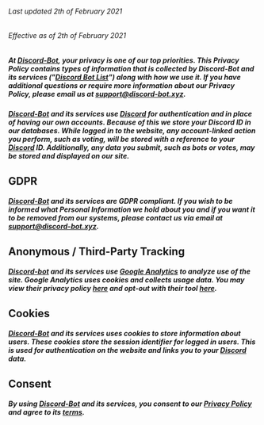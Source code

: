 ###### Last updated 2th of February 2021
###### Effective as of 2th of February 2021

##### At [Discord-Bot](https://discord-bot.xyz), your privacy is one of our top priorities. This Privacy Policy contains types of information that is collected by Discord-Bot and its services ("[Discord Bot List](https://discord-bot.xyz)") along with how we use it. If you have additional questions or require more information about our Privacy Policy, please email us at [support@discord-bot.xyz](mailto:support@discord-bot.xyz).

##### [Discord-Bot](https://discord-bot.xyz) and its services use [Discord](https://discordapp.com/) for authentication and in place of having our own accounts. Because of this we store your Discord ID in our databases. While logged in to the website, any account-linked action you perform, such as voting, will be stored with a reference to your [Discord](https://discordapp.com/) ID. Additionally, any data you submit, such as bots or votes, may be stored and displayed on our site.

## GDPR
##### [Discord-Bot](https://discord-bot.xyz) and its services are GDPR compliant. If you wish to be informed what Personal Information we hold about you and if you want it to be removed from our systems, please contact us via email at support@discord-bot.xyz.

## Anonymous / Third-Party Tracking
##### [Discord-bot](https://discord-bot.xyz) and its services use [Google Analytics](https://analytics.google.com/analytics/web/) to analyze use of the site. Google Analytics uses cookies and collects usage data. You may view their privacy policy [here](https://www.google.com/intl/en/policies/privacy/) and opt-out with their tool [here](https://tools.google.com/dlpage/gaoptout?hl=en).

## Cookies
##### [Discord-Bot](https://discord-bot.xyz) and its services uses cookies to store information about users. These cookies store the session identifier for logged in users. This is used for authentication on the website and links you to your [Discord](https://discord.com) data.

## Consent
##### By using [Discord-Bot](https://discord-bot.xyz) and its services, you consent to our [Privacy Policy](https://discord-bot.xyz/policy) and agree to its [terms](https;//discord-bot.xyz/terms).

